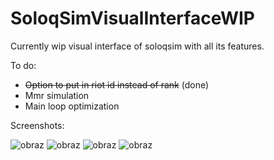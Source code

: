 # SoloqSimVisualInterfaceWIP
Currently wip visual interface of soloqsim with all its features.

To do:
- ~~Option to put in riot id instead of rank~~ (done)
- Mmr simulation
- Main loop optimization


Screenshots:

![obraz](https://github.com/Manhatai/SoloqSimVisualInterfaceWIP/assets/131269530/ee88bdd8-94cb-4f65-9e8d-0f6d88f88f74)
![obraz](https://github.com/Manhatai/SoloqSimVisualInterfaceWIP/assets/131269530/897e47d3-9783-48cd-a636-4167281871ce)
![obraz](https://github.com/Manhatai/SoloqSimVisualInterfaceWIP/assets/131269530/a8fc410a-00a7-4169-af2c-fc07c4ce80d0)
![obraz](https://github.com/Manhatai/SoloqSimVisualInterfaceWIP/assets/131269530/062ca411-8046-456b-ac96-a90edeaad360)



